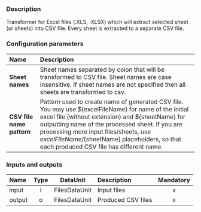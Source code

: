 ### Description

Transformer for Excel files (.XLS, .XLSX) which will extract selected sheet (or sheets) into CSV file. Every sheet is extracted to a separate CSV file.

### Configuration parameters

| Name | Description |
|:----|:----|
|**Sheet names** | Sheet names separated by colon that will be transformed to CSV file. Sheet names are case insensitive. If sheet names are not specified then all sheets are transformed to csv.|
|**CSV file name pattern** | Pattern used to create name of generated CSV file. You may use ${excelFileName} for name of the initial excel file (without extension) and ${sheetName} for outputting name of the processed sheet. If you are processing more input files/sheets, use ${excelFileName}/${sheetName} placeholders, so that each produced CSV file has different name.|

### Inputs and outputs

|Name |Type | DataUnit | Description | Mandatory |
|:--------|:------:|:------:|:-------------|:---------------------:|
|input |i |FilesDataUnit |Input files |x|
|output |o |FilesDataUnit |Produced CSV files |x|
